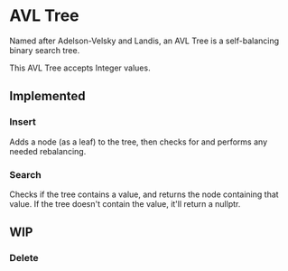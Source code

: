 # AVL Tree
Named after Adelson-Velsky and Landis, an AVL Tree is a self-balancing binary search tree.

This AVL Tree accepts Integer values.

## Implemented
### Insert
Adds a node (as a leaf) to the tree, then checks for and performs any needed rebalancing.  

### Search
Checks if the tree contains a value, and returns the node containing that value.
If the tree doesn't contain the value, it'll return a nullptr.

## WIP
### Delete